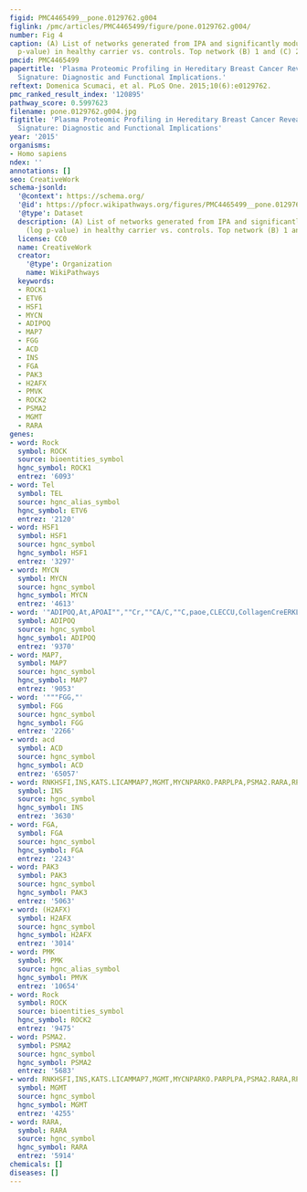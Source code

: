 ```yaml
---
figid: PMC4465499__pone.0129762.g004
figlink: /pmc/articles/PMC4465499/figure/pone.0129762.g004/
number: Fig 4
caption: (A) List of networks generated from IPA and significantly modulated (log
  p-value) in healthy carrier vs. controls. Top network (B) 1 and (C) 2.
pmcid: PMC4465499
papertitle: 'Plasma Proteomic Profiling in Hereditary Breast Cancer Reveals a BRCA1-Specific
  Signature: Diagnostic and Functional Implications.'
reftext: Domenica Scumaci, et al. PLoS One. 2015;10(6):e0129762.
pmc_ranked_result_index: '120895'
pathway_score: 0.5997623
filename: pone.0129762.g004.jpg
figtitle: 'Plasma Proteomic Profiling in Hereditary Breast Cancer Reveals a BRCA1-Specific
  Signature: Diagnostic and Functional Implications'
year: '2015'
organisms:
- Homo sapiens
ndex: ''
annotations: []
seo: CreativeWork
schema-jsonld:
  '@context': https://schema.org/
  '@id': https://pfocr.wikipathways.org/figures/PMC4465499__pone.0129762.g004.html
  '@type': Dataset
  description: (A) List of networks generated from IPA and significantly modulated
    (log p-value) in healthy carrier vs. controls. Top network (B) 1 and (C) 2.
  license: CC0
  name: CreativeWork
  creator:
    '@type': Organization
    name: WikiPathways
  keywords:
  - ROCK1
  - ETV6
  - HSF1
  - MYCN
  - ADIPOQ
  - MAP7
  - FGG
  - ACD
  - INS
  - FGA
  - PAK3
  - H2AFX
  - PMVK
  - ROCK2
  - PSMA2
  - MGMT
  - RARA
genes:
- word: Rock
  symbol: ROCK
  source: bioentities_symbol
  hgnc_symbol: ROCK1
  entrez: '6093'
- word: Tel
  symbol: TEL
  source: hgnc_alias_symbol
  hgnc_symbol: ETV6
  entrez: '2120'
- word: HSF1
  symbol: HSF1
  source: hgnc_symbol
  hgnc_symbol: HSF1
  entrez: '3297'
- word: MYCN
  symbol: MYCN
  source: hgnc_symbol
  hgnc_symbol: MYCN
  entrez: '4613'
- word: '"ADIPOQ,At,APOAI"",""Cr,""CA/C,""C,paoe,CLECCU,CollagenCreERKLAFGA,""FGG,Farin,Frinogen"'
  symbol: ADIPOQ
  source: hgnc_symbol
  hgnc_symbol: ADIPOQ
  entrez: '9370'
- word: MAP7,
  symbol: MAP7
  source: hgnc_symbol
  hgnc_symbol: MAP7
  entrez: '9053'
- word: '"""FGG,"'
  symbol: FGG
  source: hgnc_symbol
  hgnc_symbol: FGG
  entrez: '2266'
- word: acd
  symbol: ACD
  source: hgnc_symbol
  hgnc_symbol: ACD
  entrez: '65057'
- word: RNKHSFI,INS,KATS.LICAMMAP7,MGMT,MYCNPARKO.PARPLPA,PSMA2.RARA,RPRocksoo1,TLA2UBe
  symbol: INS
  source: hgnc_symbol
  hgnc_symbol: INS
  entrez: '3630'
- word: FGA,
  symbol: FGA
  source: hgnc_symbol
  hgnc_symbol: FGA
  entrez: '2243'
- word: PAK3
  symbol: PAK3
  source: hgnc_symbol
  hgnc_symbol: PAK3
  entrez: '5063'
- word: (H2AFX)
  symbol: H2AFX
  source: hgnc_symbol
  hgnc_symbol: H2AFX
  entrez: '3014'
- word: PMK
  symbol: PMK
  source: hgnc_alias_symbol
  hgnc_symbol: PMVK
  entrez: '10654'
- word: Rock
  symbol: ROCK
  source: bioentities_symbol
  hgnc_symbol: ROCK2
  entrez: '9475'
- word: PSMA2.
  symbol: PSMA2
  source: hgnc_symbol
  hgnc_symbol: PSMA2
  entrez: '5683'
- word: RNKHSFI,INS,KATS.LICAMMAP7,MGMT,MYCNPARKO.PARPLPA,PSMA2.RARA,RPRocksoo1,TLA2UBe
  symbol: MGMT
  source: hgnc_symbol
  hgnc_symbol: MGMT
  entrez: '4255'
- word: RARA,
  symbol: RARA
  source: hgnc_symbol
  hgnc_symbol: RARA
  entrez: '5914'
chemicals: []
diseases: []
---
```

